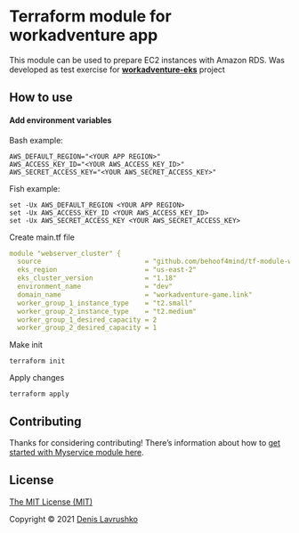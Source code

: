 # Terraform module for workadventure app
This module can be used to prepare EC2 instances with Amazon RDS. Was developed as test exercise for [**workadventure-eks**](https://github.com/behoof4mind/workadventure-eks) project

## How to use
#### Add environment variables
Bash example:
```shell
AWS_DEFAULT_REGION="<YOUR APP REGION>"
AWS_ACCESS_KEY_ID="<YOUR AWS_ACCESS_KEY_ID>"
AWS_SECRET_ACCESS_KEY="<YOUR AWS_SECRET_ACCESS_KEY>"
```
Fish example:
```shell
set -Ux AWS_DEFAULT_REGION <YOUR APP REGION>
set -Ux AWS_ACCESS_KEY_ID <YOUR AWS_ACCESS_KEY_ID>
set -Ux AWS_SECRET_ACCESS_KEY <YOUR AWS_SECRET_ACCESS_KEY>
```

Create main.tf file
```yaml
module "webserver_cluster" {
  source                          = "github.com/behoof4mind/tf-module-workadventure?ref=0.0.1" # specify module version here
  eks_region                      = "us-east-2"
  eks_cluster_version             = "1.18"
  environment_name                = "dev"
  domain_name                     = "workadventure-game.link"
  worker_group_1_instance_type    = "t2.small"
  worker_group_2_instance_type    = "t2.medium"
  worker_group_1_desired_capacity = 2
  worker_group_2_desired_capacity = 1

```

Make init
```shell
terraform init
```

Apply changes
```shell
terraform apply
```

## Contributing

Thanks for considering contributing! There’s information about how to [get started with Myservice module here](CONTRIBUTE.md).

## License

[The MIT License (MIT)](LICENSE.md)

Copyright © 2021 [Denis Lavrushko](https://dlavrushko.de)